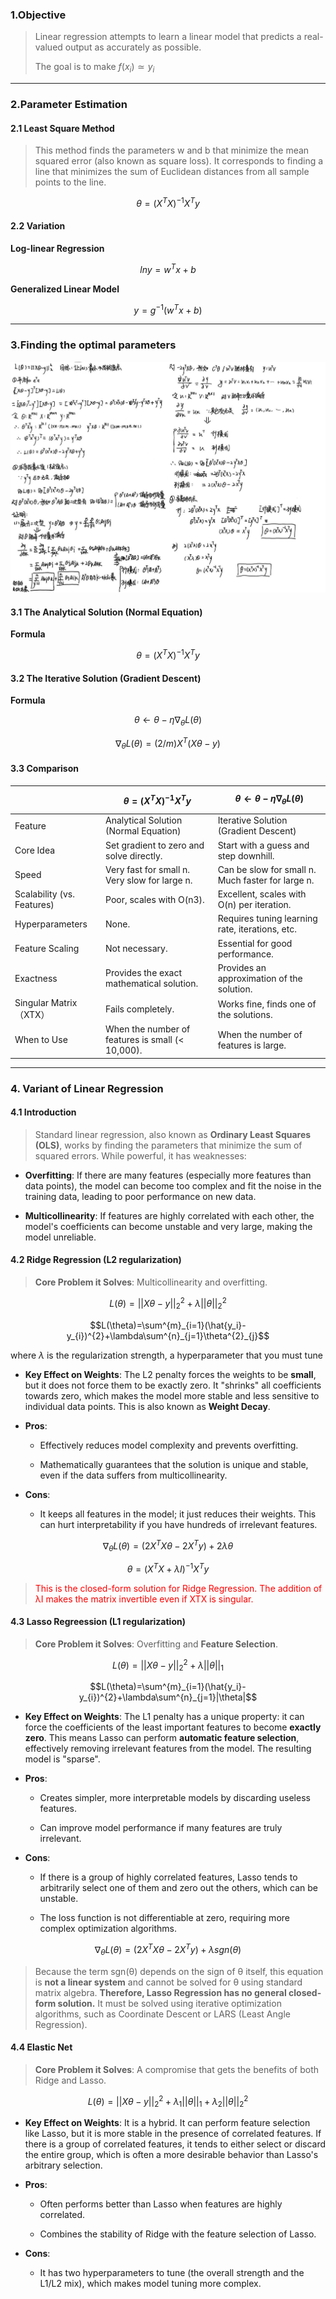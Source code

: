 ### 1.Objective

>Linear regression attempts to learn a linear model that predicts a real-valued output as accurately as possible.
>
>The goal is to make $f(x_{i})≃ y_{i}$

***
### 2.Parameter Estimation

#### 2.1 Least Square Method

>This method finds the parameters w and b that minimize the mean squared error (also known as square loss). It corresponds to finding a line that minimizes the sum of Euclidean distances from all sample points to the line.

$$\theta=(X^{T}X)^{-1}X^{T}y$$

#### 2.2 Variation

**Log-linear Regression**

$$lny=w^{T}x+b$$

**Generalized Linear Model**

$$y=g^{-1}(w^{T}x+b)$$


***
### 3.Finding the optimal parameters

![](Courses/Mathematices%20for%20machine%20learning/images/MLE.jpg)

#### 3.1 The Analytical Solution (Normal Equation)

**Formula**

$$\theta = (X^{T}X)^{-1}X^{T}y$$

#### 3.2 The Iterative Solution (Gradient Descent)

**Formula**

$$\theta \leftarrow \theta-η\nabla_{\theta}L(\theta)$$

$$\nabla_{\theta}L(\theta)=(2/m)X^{T}(X\theta-y)$$

#### 3.3 Comparison

|                            | $$\theta = (X^{T}X)^{-1}X^{T}y$$                 | $$\theta \leftarrow \theta-η\nabla_{\theta}L(\theta)$$ |
| -------------------------- | ------------------------------------------------ | ------------------------------------------------------ |
| Feature                    | Analytical Solution (Normal Equation)            | Iterative Solution (Gradient Descent)                  |
| Core Idea                  | Set gradient to zero and solve directly.         | Start with a guess and step downhill.                  |
| Speed                      | Very fast for small n. Very slow for large n.    | Can be slow for small n. Much faster for large n.      |
| Scalability (vs. Features) | Poor, scales with O(n3).                         | Excellent, scales with O(n) per iteration.             |
| Hyperparameters            | None.                                            | Requires tuning learning rate, iterations, etc.        |
| Feature Scaling            | Not necessary.                                   | Essential for good performance.                        |
| Exactness                  | Provides the exact mathematical solution.        | Provides an approximation of the solution.             |
| Singular Matrix （XTX）      | Fails completely.                                | Works fine, finds one of the solutions.                |
| When to Use                | When the number of features is small (< 10,000). | When the number of features is large.                  |

***
### 4. Variant of Linear Regression

#### 4.1 Introduction

>Standard linear regression, also known as **Ordinary Least Squares (OLS)**, works by finding the parameters that minimize the sum of squared errors. While powerful, it has weaknesses:

- **Overfitting**: If there are many features (especially more features than data points), the model can become too complex and fit the noise in the training data, leading to poor performance on new data.
    
- **Multicollinearity**: If features are highly correlated with each other, the model's coefficients can become unstable and very large, making the model unreliable.

#### 4.2  Ridge Regression (L2 regularization) 

>**Core Problem it Solves**: Multicollinearity and overfitting.

$$L(\theta)=||X\theta-y||^{2}_{2}+\lambda||\theta||^{2}_{2}$$

$$L(\theta)=\sum^{m}_{i=1}(\hat{y_i}-y_{i})^{2}+\lambda\sum^{n}_{j=1}\theta^{2}_{j}$$

where $\lambda$ is the regularization strength, a hyperparameter that you must tune

- **Key Effect on Weights**: The L2 penalty forces the weights to be **small**, but it does not force them to be exactly zero. It "shrinks" all coefficients towards zero, which makes the model more stable and less sensitive to individual data points. This is also known as **Weight Decay**.
    
- **Pros**:
    
    - Effectively reduces model complexity and prevents overfitting.
        
    - Mathematically guarantees that the solution is unique and stable, even if the data suffers from multicollinearity.
        
- **Cons**:
    
    - It keeps all features in the model; it just reduces their weights. This can hurt interpretability if you have hundreds of irrelevant features.

$$\nabla_{\theta}L(\theta)=(2X^{T}X\theta-2X^{T}y)+2\lambda\theta$$

$$\theta=(X^{T}X+\lambda I)^{-1}X^{T}y$$
><font color="Red">This is the closed-form solution for Ridge Regression. The addition of λI makes the matrix invertible even if XTX is singular.</font>

#### 4.3 Lasso Regreession (L1 regularization)

>**Core Problem it Solves**: Overfitting and **Feature Selection**.

$$L(\theta)=||X\theta-y||^{2}_{2}+\lambda||\theta||_{1}$$

$$L(\theta)=\sum^{m}_{i=1}(\hat{y_i}-y_{i})^{2}+\lambda\sum^{n}_{j=1}|\theta|$$

- **Key Effect on Weights**: The L1 penalty has a unique property: it can force the coefficients of the least important features to become **exactly zero**. This means Lasso can perform **automatic feature selection**, effectively removing irrelevant features from the model. The resulting model is "sparse".
    
- **Pros**:
    
    - Creates simpler, more interpretable models by discarding useless features.
        
    - Can improve model performance if many features are truly irrelevant.
        
- **Cons**:
    
    - If there is a group of highly correlated features, Lasso tends to arbitrarily select one of them and zero out the others, which can be unstable.
        
    - The loss function is not differentiable at zero, requiring more complex optimization algorithms.

$$\nabla_{\theta}L(\theta)=(2X^{T}X\theta-2X^{T}y)+\lambda sgn(\theta)$$

>Because the term sgn(θ) depends on the sign of θ itself, this equation is **not a linear system** and cannot be solved for θ using standard matrix algebra. **Therefore, Lasso Regression has no general closed-form solution.** It must be solved using iterative optimization algorithms, such as Coordinate Descent or LARS (Least Angle Regression).

#### 4.4 Elastic Net

>**Core Problem it Solves**: A compromise that gets the benefits of both Ridge and Lasso.

$$L(\theta)=||X\theta-y||^{2}_{2}+\lambda_{1}||\theta||_{1}+\lambda_{2}||\theta||^{2}_{2}$$

- **Key Effect on Weights**: It is a hybrid. It can perform feature selection like Lasso, but it is more stable in the presence of correlated features. If there is a group of correlated features, it tends to either select or discard the entire group, which is often a more desirable behavior than Lasso's arbitrary selection.
    
- **Pros**:
    
    - Often performs better than Lasso when features are highly correlated.
        
    - Combines the stability of Ridge with the feature selection of Lasso.
        
- **Cons**:
    
    - It has two hyperparameters to tune (the overall strength and the L1/L2 mix), which makes model tuning more complex.